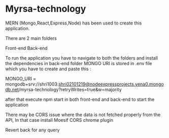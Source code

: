 # Myrsa-technology

MERN (Mongo,React,Express,Node) has been used to create this application.

There are 2 main folders

Front-end
Back-end

To run the application you have to navigate to both the folders and install the dependencies
in back-end folder MONGO URI is stored in .env file which you have to create and paste this :

MONGO_URI = mongodb+srv://shri1003:shri02101219@nodeexpressprojects.yena0.mongodb.net/myrsa-technology?retryWrites=true&w=majority

after that execute npm start in both front-end and back-end to start the application

There may be CORS issue where the data is not fetched properly from the API, In that case install Moesif CORS chrome plugin

Revert back for any query
